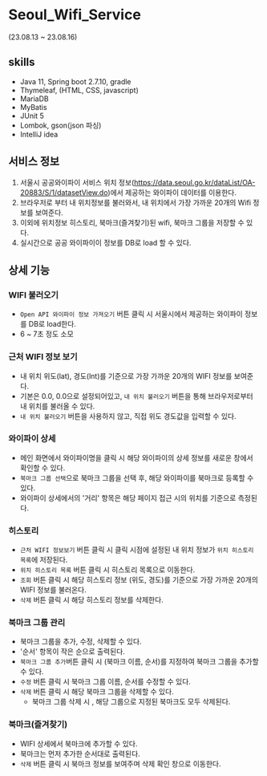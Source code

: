 # Seoul_Wifi_Service
(23.08.13 ~ 23.08.16)

## skills
- Java 11, Spring boot 2.7.10, gradle
- Thymeleaf, (HTML, CSS, javascript)
- MariaDB
- MyBatis
- JUnit 5
- Lombok, gson(json 파싱)
- IntelliJ idea


## 서비스 정보
1. 서울시 공공와이파이 서비스 위치 정보(https://data.seoul.go.kr/dataList/OA-20883/S/1/datasetView.do)에서 제공하는 와이파이 데이터를 이용한다.
2. 브라우저로 부터 내 위치정보를 불러와서, 내 위치에서 가장 가까운 20개의 Wifi 정보를 보여준다.
3. 이외에 위치정보 히스토리, 북마크(즐겨찾기)된 wifi, 북마크 그룹을 저장할 수 있다.
4. 실시간으로 공공 와이파이이 정보를 DB로 load 할 수 있다.


## 상세 기능

### WIFI 불러오기

-  `Open API 와이파이 정보 가져오기` 버튼 클릭 시 서울시에서 제공하는 와이파이 정보를 DB로 load한다.
- 6 ~ 7초 정도 소모

### 근처 WIFI 정보 보기
- 내 위치 위도(lat), 경도(lnt)를 기준으로 가장 가까운 20개의 WIFI 정보를 보여준다.
- 기본은 0.0, 0.0으로 설정되어있고, `내 위치 불러오기` 버튼을 통해 브라우저로부터 내 위치를 불러올 수 있다.
- `내 위치 불러오기` 버튼을 사용하지 않고, 직접 위도 경도값을 입력할 수 있다.

### 와이파이 상세
- 메인 화면에서 와이파이명을 클릭 시 해당 와이파이의 상세 정보를 새로운 창에서 확인할 수 있다.
- `북마크 그룹 선택`으로 북마크 그룹을 선택 후, 해당 와이파이를 북마크로 등록할 수 있다.
- 와이파이 상세에서의 '거리' 항목은 해당 페이지 접근 시의 위치를 기준으로 측정된다.

### 히스토리
- `근처 WIFI 정보보기` 버튼 클릭 시 클릭 시점에 설정된 내 위치 정보가 `위치 히스토리 목록`에 저장된다.
- `위치 히스토리 목록` 버튼 클릭 시 히스토리 목록으로 이동한다.
- `조회` 버튼 클릭 시 해당 히스토리 정보 (위도, 경도)를 기준으로 가장 가까운 20개의 WIFI 정보를 불러온다.
- `삭제` 버튼 클릭 시 해당 히스토리 정보를 삭제한다.

### 북마크 그룹 관리
- 북마크 그룹을 추가, 수정, 삭제할 수 있다.
- '순서' 항목이 작은 순으로 출력된다.
- `북마크 그룹 추가`버튼 클릭 시 (북마크 이름, 순서)를 지정하여 북마크 그룹을 추가할 수 있다.
- `수정` 버튼 클릭 시 북마크 그룹 이름, 순서를 수정할 수 있다.
- `삭제` 버튼 클릭 시 해당 북마크 그룹을 삭제할 수 있다.
    - 북마크 그룹 삭제 시 , 해당 그룹으로 지정된 북마크도 모두 삭제된다.

### 북마크(즐겨찾기)
- WIFI 상세에서 북마크에 추가할 수 있다.
- 북마크는 먼저 추가한 순서대로 출력된다.
- `삭제` 버튼 클릭 시 북마크 정보를 보여주며 삭제 확인 창으로 이동한다.
